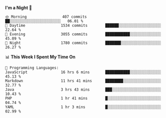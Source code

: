 <!--START_SECTION:waka-->
**I'm a Night 🦉** 

```text
🌞 Morning                407 commits         ██░░░░░░░░░░░░░░░░░░░░░░░   06.01 % 
🌆 Daytime                1534 commits        ██████░░░░░░░░░░░░░░░░░░░   22.64 % 
🌃 Evening                3055 commits        ███████████░░░░░░░░░░░░░░   45.09 % 
🌙 Night                  1780 commits        ███████░░░░░░░░░░░░░░░░░░   26.27 % 
```


📊 **This Week I Spent My Time On** 

```text
💬 Programming Languages: 
JavaScript               16 hrs 6 mins       ███████████░░░░░░░░░░░░░░   45.13 % 
Markdown                 11 hrs 41 mins      ████████░░░░░░░░░░░░░░░░░   32.77 % 
Java                     3 hrs 43 mins       ███░░░░░░░░░░░░░░░░░░░░░░   10.43 % 
PHP                      1 hr 41 mins        █░░░░░░░░░░░░░░░░░░░░░░░░   04.74 % 
YAML                     1 hr 3 mins         █░░░░░░░░░░░░░░░░░░░░░░░░   02.99 % 
```


<!--END_SECTION:waka-->
